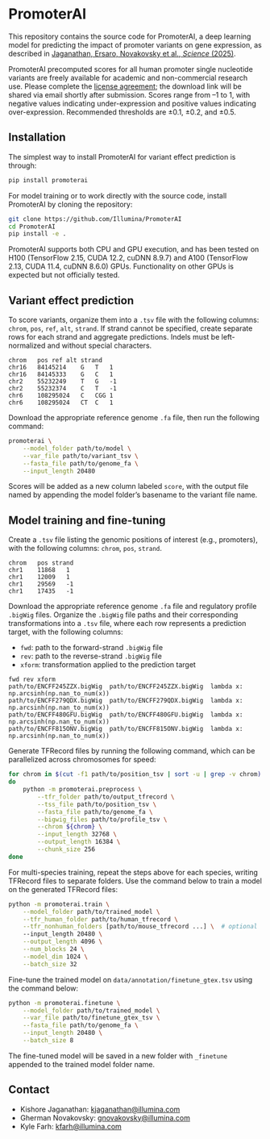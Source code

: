 # PromoterAI

This repository contains the source code for PromoterAI, a deep learning model for predicting the impact of promoter variants on gene expression, as described in [Jaganathan, Ersaro, Novakovsky et al., *Science* (2025)](https://www.science.org/doi/10.1126/science.ads7373).

PromoterAI precomputed scores for all human promoter single nucleotide variants are freely available for academic and non-commercial research use. Please complete the [license agreement](https://illumina2.na1.adobesign.com/public/esignWidget?wid=CBFCIBAA3AAABLblqZhAuRnD5FtTNwyNo-5X6njTJqQOOMu3V_0nU0MjxSi_9PLCrquWaKSRrT3e1RhHkr7w*); the download link will be shared via email shortly after submission. Scores range from –1 to 1, with negative values indicating under-expression and positive values indicating over-expression. Recommended thresholds are ±0.1, ±0.2, and ±0.5.

## Installation

The simplest way to install PromoterAI for variant effect prediction is through:
```sh
pip install promoterai
```
For model training or to work directly with the source code, install PromoterAI by cloning the repository:
```sh
git clone https://github.com/Illumina/PromoterAI
cd PromoterAI
pip install -e .
```
PromoterAI supports both CPU and GPU execution, and has been tested on H100 (TensorFlow 2.15, CUDA 12.2, cuDNN 8.9.7) and A100 (TensorFlow 2.13, CUDA 11.4, cuDNN 8.6.0) GPUs. Functionality on other GPUs is expected but not officially tested.

## Variant effect prediction

To score variants, organize them into a `.tsv` file with the following columns: `chrom`, `pos`, `ref`, `alt`, `strand`. If strand cannot be specified, create separate rows for each strand and aggregate predictions. Indels must be left-normalized and without special characters.
```tsv
chrom	pos	ref	alt	strand
chr16	84145214	G	T	1
chr16	84145333	G	C	1
chr2	55232249	T	G	-1
chr2	55232374	C	T	-1
chr6	108295024	C	CGG	1
chr6	108295024	CT	C	1
```
Download the appropriate reference genome `.fa` file, then run the following command:
```sh
promoterai \
    --model_folder path/to/model \
    --var_file path/to/variant_tsv \
    --fasta_file path/to/genome_fa \
    --input_length 20480
```
Scores will be added as a new column labeled `score`, with the output file named by appending the model folder’s basename to the variant file name.

## Model training and fine-tuning

Create a `.tsv` file listing the genomic positions of interest (e.g., promoters), with the following columns: `chrom`, `pos`, `strand`.
```tsv
chrom	pos	strand
chr1	11868	1
chr1	12009	1
chr1	29569	-1
chr1	17435	-1
```

Download the appropriate reference genome `.fa` file and regulatory profile `.bigWig` files. Organize the `.bigWig` file paths and their corresponding transformations into a `.tsv` file, where each row represents a prediction target, with the following columns:  
- `fwd`: path to the forward-strand `.bigWig` file  
- `rev`: path to the reverse-strand `.bigWig` file  
- `xform`: transformation applied to the prediction target  
```tsv
fwd	rev	xform
path/to/ENCFF245ZZX.bigWig	path/to/ENCFF245ZZX.bigWig	lambda x: np.arcsinh(np.nan_to_num(x))
path/to/ENCFF279QDX.bigWig	path/to/ENCFF279QDX.bigWig	lambda x: np.arcsinh(np.nan_to_num(x))
path/to/ENCFF480GFU.bigWig	path/to/ENCFF480GFU.bigWig	lambda x: np.arcsinh(np.nan_to_num(x))
path/to/ENCFF815ONV.bigWig	path/to/ENCFF815ONV.bigWig	lambda x: np.arcsinh(np.nan_to_num(x))
```
Generate TFRecord files by running the following command, which can be parallelized across chromosomes for speed:
```sh
for chrom in $(cut -f1 path/to/position_tsv | sort -u | grep -v chrom)
do
    python -m promoterai.preprocess \
        --tfr_folder path/to/output_tfrecord \
        --tss_file path/to/position_tsv \
        --fasta_file path/to/genome_fa \
        --bigwig_files path/to/profile_tsv \
        --chrom ${chrom} \
        --input_length 32768 \
        --output_length 16384 \
        --chunk_size 256
done
```
For multi-species training, repeat the steps above for each species, writing TFRecord files to separate folders. Use the command below to train a model on the generated TFRecord files:
```sh
python -m promoterai.train \
    --model_folder path/to/trained_model \
    --tfr_human_folder path/to/human_tfrecord \
    --tfr_nonhuman_folders [path/to/mouse_tfrecord ...] \  # optional
    --input_length 20480 \
    --output_length 4096 \
    --num_blocks 24 \
    --model_dim 1024 \
    --batch_size 32
```

Fine-tune the trained model on `data/annotation/finetune_gtex.tsv` using the command below:
```sh
python -m promoterai.finetune \
    --model_folder path/to/trained_model \
    --var_file path/to/finetune_gtex_tsv \
    --fasta_file path/to/genome_fa \
    --input_length 20480 \
    --batch_size 8
```
The fine-tuned model will be saved in a new folder with `_finetune` appended to the trained model folder name.

## Contact

- Kishore Jaganathan: [kjaganathan@illumina.com](mailto:kjaganathan@illumina.com)  
- Gherman Novakovsky: [gnovakovsky@illumina.com](mailto:gnovakovsky@illumina.com)  
- Kyle Farh: [kfarh@illumina.com](mailto:kfarh@illumina.com)
